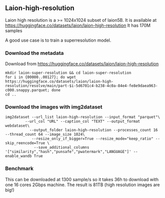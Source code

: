 ## Laion-high-resolution

Laion high resolution is a >= 1024x1024 subset of laion5B.
It is available at https://huggingface.co/datasets/laion/laion-high-resolution
It has 170M samples

A good use case is to train a superresolution model.

### Download the metadata

Download from https://huggingface.co/datasets/laion/laion-high-resolution

```
mkdir laion-super-resolution && cd laion-super-resolution
for i in {00000..00127}; do wget https://huggingface.co/datasets/laion/laion-high-resolution/resolve/main/part-$i-5d6701c4-b238-4c0a-84e4-fe8e9daea963-c000.snappy.parquet; done
cd ..
```

### Download the images with img2dataset

```
img2dataset --url_list laion-high-resolution --input_format "parquet"\
         --url_col "URL" --caption_col "TEXT" --output_format webdataset\
           --output_folder laion-high-resolution --processes_count 16 --thread_count 64 --image_size 1024\
            --resize_only_if_bigger=True --resize_mode="keep_ratio" --skip_reencode=True \
             --save_additional_columns '["similarity","hash","punsafe","pwatermark","LANGUAGE"]' --enable_wandb True
```

### Benchmark

This can be downloaded at 1300 sample/s so it takes 36h to download with one 16 cores 2Gbps machine.
The result is 81TB (high resolution images are big!)
